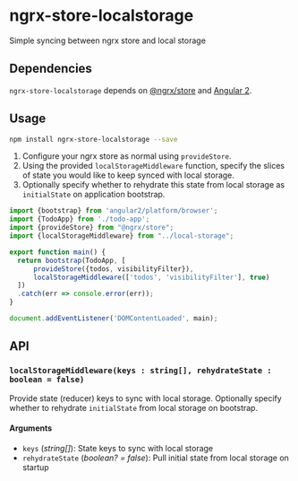 # ngrx-store-localstorage
Simple syncing between ngrx store and local storage

## Dependencies
`ngrx-store-localstorage` depends on [@ngrx/store](https://github.com/ngrx/store) and [Angular 2](https://github.com/angular/angular).

## Usage
```bash
npm install ngrx-store-localstorage --save
```

1. Configure your ngrx store as normal using `provideStore`. 
2. Using the provided `localStorageMiddleware` function, specify the slices of state you would like to keep synced with local storage. 
3. Optionally specify whether to rehydrate this state from local storage as `initialState` on application bootstrap.

```ts
import {bootstrap} from 'angular2/platform/browser';
import {TodoApp} from './todo-app';
import {provideStore} from "@ngrx/store";
import {localStorageMiddleware} from "../local-storage";

export function main() {
  return bootstrap(TodoApp, [
      provideStore({todos, visibilityFilter}),
      localStorageMiddleware(['todos', 'visibilityFilter'], true)
  ])
  .catch(err => console.error(err));
}

document.addEventListener('DOMContentLoaded', main);
```

## API
### `localStorageMiddleware(keys : string[], rehydrateState : boolean = false)`
Provide state (reducer) keys to sync with local storage. Optionally specify whether to rehydrate `initialState` from local storage on bootstrap.

#### Arguments
* `keys` \(*string[]*): State keys to sync with local storage
* `rehydrateState` \(*boolean? = false*): Pull initial state from local storage on startup